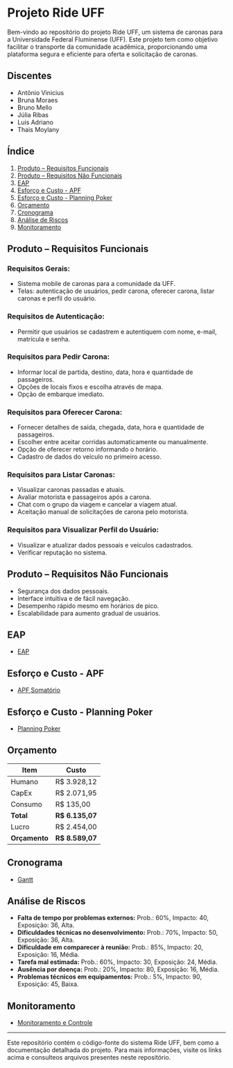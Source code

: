 # Projeto Ride UFF

Bem-vindo ao repositório do projeto Ride UFF, um sistema de caronas para a Universidade Federal Fluminense (UFF). 
Este projeto tem como objetivo facilitar o transporte da comunidade acadêmica, proporcionando uma plataforma segura e eficiente para oferta e solicitação de caronas.

## Discentes
- Antônio Vinicius
- Bruna Moraes
- Bruno Mello
- Júlia Ribas
- Luis Adriano
- Thais Moylany

## Índice
1. [Produto – Requisitos Funcionais](#produto--requisitos-funcionais)
2. [Produto – Requisitos Não Funcionais](#produto--requisitos-não-funcionais)
3. [EAP](#eap)
4. [Esforço e Custo - APF](#esforço-e-custo---apf)
5. [Esforço e Custo - Planning Poker](#esforço-e-custo---planning-poker)
6. [Orçamento](#orçamento)
7. [Cronograma](#cronograma)
8. [Análise de Riscos](#análise-de-riscos)
9. [Monitoramento](#monitoramento)

## Produto – Requisitos Funcionais

### Requisitos Gerais:
- Sistema mobile de caronas para a comunidade da UFF.
- Telas: autenticação de usuários, pedir carona, oferecer carona, listar caronas e perfil do usuário.

### Requisitos de Autenticação:
- Permitir que usuários se cadastrem e autentiquem com nome, e-mail, matrícula e senha.

### Requisitos para Pedir Carona:
- Informar local de partida, destino, data, hora e quantidade de passageiros.
- Opções de locais fixos e escolha através de mapa.
- Opção de embarque imediato.

### Requisitos para Oferecer Carona:
- Fornecer detalhes de saída, chegada, data, hora e quantidade de passageiros.
- Escolher entre aceitar corridas automaticamente ou manualmente.
- Opção de oferecer retorno informando o horário.
- Cadastro de dados do veículo no primeiro acesso.

### Requisitos para Listar Caronas:
- Visualizar caronas passadas e atuais.
- Avaliar motorista e passageiros após a carona.
- Chat com o grupo da viagem e cancelar a viagem atual.
- Aceitação manual de solicitações de carona pelo motorista.

### Requisitos para Visualizar Perfil do Usuário:
- Visualizar e atualizar dados pessoais e veículos cadastrados.
- Verificar reputação no sistema.

## Produto – Requisitos Não Funcionais

- Segurança dos dados pessoais.
- Interface intuitiva e de fácil navegação.
- Desempenho rápido mesmo em horários de pico.
- Escalabilidade para aumento gradual de usuários.

## EAP
- [EAP](https://drive.google.com/file/d/1mbCrp31PNUtHuQUW0h6L4gsEmdW9kHwc/view)

## Esforço e Custo - APF
- [APF Somatório](https://docs.google.com/document/d/1EPIqtMPolH8_atPjnWk_y9OCYoZvYCjT/edit)

## Esforço e Custo - Planning Poker
- [Planning Poker](https://docs.google.com/spreadsheets/d/1xPlauj2yVf-F6Q4Er8q-Hwb2paVmQOIOInZvMWLsTZo/edit#gid=1886828441)

## Orçamento

| Item       | Custo          |
|------------|----------------|
| Humano     | R$ 3.928,12    |
| CapEx      | R$ 2.071,95    |
| Consumo    | R$ 135,00      |
| **Total**  | **R$ 6.135,07**|
| Lucro      | R$ 2.454,00    |
| **Orçamento** | **R$ 8.589,07**|

## Cronograma
- [Gantt](https://app.teamgantt.com/projects/gantt?ids=3916704)

## Análise de Riscos
- **Falta de tempo por problemas externos:** Prob.: 60%, Impacto: 40, Exposição: 36, Alta.
- **Dificuldades técnicas no desenvolvimento:** Prob.: 70%, Impacto: 50, Exposição: 36, Alta.
- **Dificuldade em comparecer à reunião:** Prob.: 85%, Impacto: 20, Exposição: 16, Média.
- **Tarefa mal estimada:** Prob.: 60%, Impacto: 30, Exposição: 24, Média.
- **Ausência por doença:** Prob.: 20%, Impacto: 80, Exposição: 16, Média.
- **Problemas técnicos em equipamentos:** Prob.: 5%, Impacto: 90, Exposição: 45, Baixa.

## Monitoramento
- [Monitoramento e  Controle](https://docs.google.com/spreadsheets/d/1xPlauj2yVf-F6Q4Er8q-Hwb2paVmQOIOInZvMWLsTZo/edit)

---

Este repositório contém o código-fonte do sistema Ride UFF, bem como a documentação detalhada do projeto. Para mais informações, visite os links acima e consulteos arquivos presentes neste repositório.